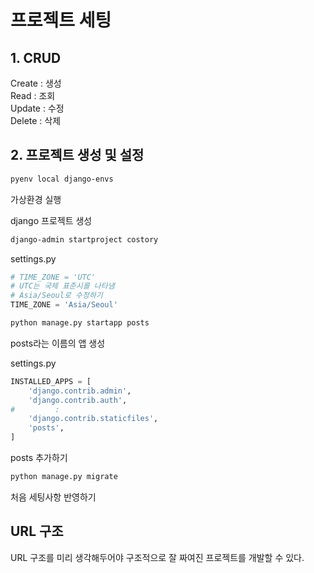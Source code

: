# 프로젝트 세팅

## 1. CRUD
Create : 생성  
Read : 조회  
Update : 수정  
Delete : 삭제

## 2. 프로젝트 생성 및 설정
```zsh
pyenv local django-envs
```
가상환경 실행

django 프로젝트 생성
```zsh
django-admin startproject costory
```

settings.py
```python
# TIME_ZONE = 'UTC'
# UTC는 국제 표준시를 나타냄
# Asia/Seoul로 수정하기
TIME_ZONE = 'Asia/Seoul'
```

```zsh
python manage.py startapp posts
```
posts라는 이름의 앱 생성  

settings.py
```python
INSTALLED_APPS = [
    'django.contrib.admin',
    'django.contrib.auth',
#         :
    'django.contrib.staticfiles',
    'posts',
]
```
posts 추가하기

```zsh
python manage.py migrate 
```
처음 세팅사항 반영하기  

## URL 구조
URL 구조를 미리 생각해두어야 구조적으로 잘 짜여진 프로젝트를 개발할 수 있다.  





